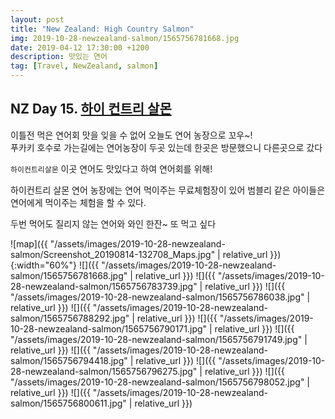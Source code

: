 ```yaml
---
layout: post
title: "New Zealand: High Country Salmon"
img: 2019-10-28-newzealand-salmon/1565756781668.jpg
date: 2019-04-12 17:30:00 +1200
description: 맛있는 연어
tag: [Travel, NewZealand, salmon]
---
```


## NZ Day 15. [하이 컨트리 살몬](http://www.highcountrysalmon.co.nz/)

이틀전 먹은 연어회 맛을 잊을 수 없어 오늘도 연어 농장으로 꼬우~!  
푸카키 호수로 가는길에는 연어농장이 두곳 있는데 한곳은 방문했으니 다른곳으로 갔다  

`하이컨트리살몬` 이곳 연어도 맛있다고 하여 연어회를 위해!  

하이컨트리 살몬 연어 농장에는 연어 먹이주는 무료체험장이 있어 범블리 같은 아이들은 연어에게 먹이주는 체험을 할 수 있다.  

두번 먹어도 질리지 않는 연어와 와인 한잔~ 또 먹고 싶다  

![map]({{ "/assets/images/2019-10-28-newzealand-salmon/Screenshot_20190814-132708_Maps.jpg" | relative_url }}){:width="60%"}
![]({{ "/assets/images/2019-10-28-newzealand-salmon/1565756781668.jpg" | relative_url }})
![]({{ "/assets/images/2019-10-28-newzealand-salmon/1565756783739.jpg" | relative_url }})
![]({{ "/assets/images/2019-10-28-newzealand-salmon/1565756786038.jpg" | relative_url }})
![]({{ "/assets/images/2019-10-28-newzealand-salmon/1565756788292.jpg" | relative_url }})
![]({{ "/assets/images/2019-10-28-newzealand-salmon/1565756790171.jpg" | relative_url }})
![]({{ "/assets/images/2019-10-28-newzealand-salmon/1565756791749.jpg" | relative_url }})
![]({{ "/assets/images/2019-10-28-newzealand-salmon/1565756794418.jpg" | relative_url }})
![]({{ "/assets/images/2019-10-28-newzealand-salmon/1565756796275.jpg" | relative_url }})
![]({{ "/assets/images/2019-10-28-newzealand-salmon/1565756798052.jpg" | relative_url }})
![]({{ "/assets/images/2019-10-28-newzealand-salmon/1565756800611.jpg" | relative_url }})
